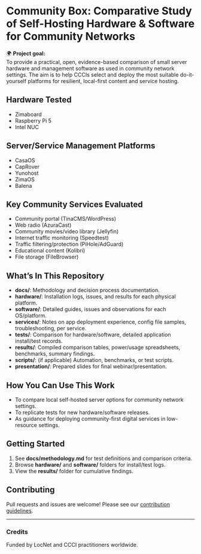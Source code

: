 # Community Box: Comparative Study of Self-Hosting Hardware & Software for Community Networks

🌍 **Project goal:**  
To provide a practical, open, evidence-based comparison of small server hardware and management software as used in community network settings. The aim is to help CCCIs select and deploy the most suitable do-it-yourself platforms for resilient, local-first content and service hosting.

## Hardware Tested
- Zimaboard
- Raspberry Pi 5
- Intel NUC

## Server/Service Management Platforms
- CasaOS
- CapRover
- Yunohost
- ZimaOS
- Balena

## Key Community Services Evaluated
- Community portal (TinaCMS/WordPress)
- Web radio (AzuraCast)
- Community movies/video library (Jellyfin)
- Internet traffic monitoring (Speedtest)
- Traffic filtering/protection (PiHole/AdGuard)
- Educational content (Kolibri)
- File storage (FileBrowser)

## What’s In This Repository

- **docs/**: Methodology and decision process documentation.
- **hardware/**: Installation logs, issues, and results for each physical platform.
- **software/**: Detailed guides, issues and observations for each OS/platform.
- **services/**: Notes on app deployment experience, config file samples, troubleshooting, per service.
- **tests/**: Comparison for hardware/software, detailed application install/test records.
- **results/**: Compiled comparison tables, power/usage spreadsheets, benchmarks, summary findings.
- **scripts/**: (if applicable) Automation, benchmarks, or test scripts.
- **presentation/**: Prepared slides for final webinar/presentation.

## How You Can Use This Work

- To compare local self-hosted server options for community network settings.
- To replicate tests for new hardware/software releases.
- As guidance for deploying community-first digital services in low-resource settings.

## Getting Started

1. See **docs/methodology.md** for test definitions and comparison criteria.
2. Browse **hardware/** and **software/** folders for install/test logs.
3. View the **results/** folder for cumulative findings.

## Contributing

Pull requests and issues are welcome! Please see our [contribution guidelines](docs/contributing.md).

---

### Credits

Funded by LocNet and CCCI practitioners worldwide.
